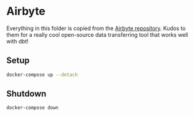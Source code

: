 # Airbyte

Everything in this folder is copied from the [Airbyte repository](https://github.com/airbytehq/airbyte). Kudos to them for a really cool open-source data transferring tool that works well with dbt!

## Setup

```sh
docker-compose up --detach
```

## Shutdown

```sh
docker-compose down
```
